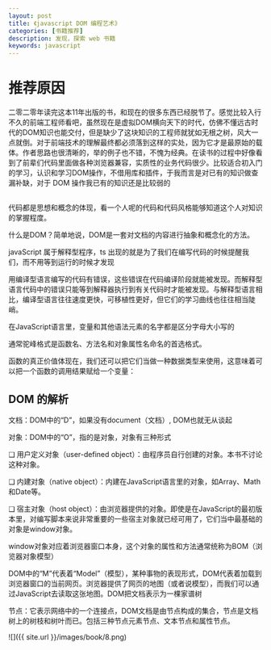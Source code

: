 ```yaml
---
layout: post
title: 《javascript DOM 编程艺术》
categories: [书籍推荐]
description: 发现，探索 web 书籍
keywords: javascript 
---
```


# 推荐原因
二零二零年读完这本11年出版的书，和现在的很多东西已经脱节了。感觉比较入行不久的前端工程师看吧，虽然现在是虚拟DOM横向天下的时代，仿佛不懂远古时代的DOM知识也能交付，但是缺少了这块知识的工程师就犹如无根之树，风大一点就倒。对于前端技术的理解最终都必须落到这样的实处，因为它才是最原始的载体。作者思路也很清晰的，举的例子也不错，不愧为经典。在读书的过程中好像看到了前辈们代码里面做各种浏览器兼容，实质性的业务代码很少。比较适合初入门的学习，认识和学习DOM操作，不借用库和插件，于我而言是对已有的知识做查漏补缺，对于 DOM 操作我已有的知识还是比较弱的

## 

代码都是思想和概念的体现，看一个人呢的代码和代码风格能够知道这个人对知识的掌握程度。

什么是DOM？简单地说，DOM是一套对文档的内容进行抽象和概念化的方法。

javaScript 属于解释型程序，ts 出现的就是为了我们在编写代码的时候提醒我们，而不用等到运行的时候才发现

用编译型语言编写的代码有错误，这些错误在代码编译阶段就能被发现。而解释型语言代码中的错误只能等到解释器执行到有关代码时才能被发现。与解释型语言相比，编译型语言往往速度更快，可移植性更好，但它们的学习曲线也往往相当陡峭。

在JavaScript语言里，变量和其他语法元素的名字都是区分字母大小写的

通常驼峰格式是函数名、方法名和对象属性名命名的首选格式。

函数的真正价值体现在，我们还可以把它们当做一种数据类型来使用，这意味着可以把一个函数的调用结果赋给一个变量：

## DOM 的解析

文档：DOM中的“D”，如果没有document（文档）, DOM也就无从谈起

对象：DOM中的“O”，指的是对象，对象有三种形式

❑ 用户定义对象（user-defined object）：由程序员自行创建的对象。本书不讨论这种对象。

❑ 内建对象（native object）：内建在JavaScript语言里的对象，如Array、Math和Date等。

❑ 宿主对象（host object）：由浏览器提供的对象。即使是在JavaScript的最初版本里，对编写脚本来说非常重要的一些宿主对象就已经可用了，它们当中最基础的对象是window对象。

window对象对应着浏览器窗口本身，这个对象的属性和方法通常统称为BOM（浏览器对象模型）

DOM中的“M”代表着“Model”（模型），某种事物的表现形式，DOM代表着加载到浏览器窗口的当前网页。浏览器提供了网页的地图（或者说模型），而我们可以通过JavaScript去读取这张地图。DOM把文档表示为一棵家谱树

节点：它表示网络中的一个连接点，DOM文档是由节点构成的集合，节点是文档树上的树枝和树叶而已。包括三种节点元素节点、文本节点和属性节点。

![]({{ site.url }}/images/book/8.png)
